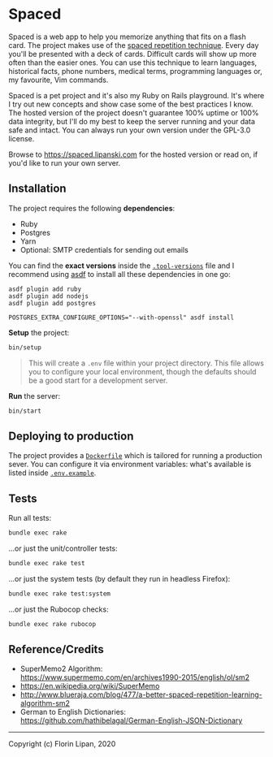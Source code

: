 # Spaced

Spaced is a web app to help you memorize anything that fits on a flash card. The project makes use of the [spaced repetition technique](https://en.wikipedia.org/wiki/Spaced_repetition). Every day you'll be presented with a deck of cards. Difficult cards will show up more often than the easier ones. You can use this technique to learn languages, historical facts, phone numbers, medical terms, programming languages or, my favourite, Vim commands.

Spaced is a pet project and it's also my Ruby on Rails playground. It's where I try out new concepts and show case some of the best practices I know. The hosted version of the project doesn't guarantee 100% uptime or 100% data integrity, but I'll do my best to keep the server running and your data safe and intact. You can always run your own version under the GPL-3.0 license.

Browse to <https://spaced.lipanski.com> for the hosted version or read on, if you'd like to run your own server.

## Installation

The project requires the following **dependencies**:

- Ruby
- Postgres
- Yarn
- Optional: SMTP credentials for sending out emails

You can find the **exact versions** inside the [`.tool-versions`](https://github.com/lipanski/spaced/blob/master/.tool-versions) file and I recommend using [asdf](https://asdf-vm.com/) to install all these dependencies in one go:

```
asdf plugin add ruby
asdf plugin add nodejs
asdf plugin add postgres

POSTGRES_EXTRA_CONFIGURE_OPTIONS="--with-openssl" asdf install
```

**Setup** the project:

```sh
bin/setup
```

> This will create a `.env` file within your project directory. This file allows you to configure your local environment, though the defaults should be a good start for a development server.

**Run** the server:

```sh
bin/start
```

## Deploying to production

The project provides a [`Dockerfile`](https://github.com/lipanski/spaced/blob/master/Dockerfile) which is tailored for running a production sever. You can configure it via environment variables: what's available is listed inside [`.env.example`](https://github.com/lipanski/spaced/blob/master/.env.example).

## Tests

Run all tests:

```sh
bundle exec rake
```

...or just the unit/controller tests:

```sh
bundle exec rake test
```

...or just the system tests (by default they run in headless Firefox):

```sh
bundle exec rake test:system
```

...or just the Rubocop checks:

```sh
bundle exec rake rubocop
```

## Reference/Credits

- SuperMemo2 Algorithm: <https://www.supermemo.com/en/archives1990-2015/english/ol/sm2>
- <https://en.wikipedia.org/wiki/SuperMemo>
- <http://www.blueraja.com/blog/477/a-better-spaced-repetition-learning-algorithm-sm2>
- German to English Dictionaries: <https://github.com/hathibelagal/German-English-JSON-Dictionary>

---

Copyright (c) Florin Lipan, 2020
